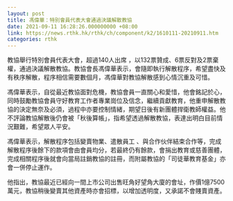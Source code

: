 ```yaml
---
layout: post
title: 馮偉華：特別會員代表大會通過決議解散教協
date: 2021-09-11 16:28:26.000000000 +08:00
link: https://news.rthk.hk/rthk/ch/component/k2/1610111-20210911.htm
categories: rthk
---
```


教協舉行特別會員代表大會，超過140人出席 ，以132票贊成、6票反對及2票棄權，通過決議解散教協。教協會長馮偉華表示，會隨即執行解散程序，希望盡快及有秩序解散，程序相信需要數個月，馮偉華對教協解散感到心情沉重及可惜。

馮偉華表示，自從最近教協面對危機，教協會員一直關心和愛惜，他會銘記於心，同時鼓勵教協會員守好教育工作者專業崗位及信念，繼續貢獻教育，他重申解散教協的決定無奈及必須，過程中亦要控制情緒，期望日後有新團體捍衛教師權益。他不評論教協解散後仍會被「秋後算帳」，指希望透過解散教協，表達出明白目前情況艱難，希望眾人平安。

馮偉華表示，解散程序包括變賣物業、遣散員工 、與合作伙伴結束合作等，完成解散程序後餘下的款項會由會員均分，若最終仍有餘款，會捐出教育或慈善團體，完成相關程序後就會向當局註銷教協的註冊，而附屬教協的「司徒華教育基金」亦會一併停止運作。

他指出，教協最近已經向一間上市公司出售旺角好望角大廈的會址，作價1億7500萬元，教協稍後變賣其他資產時亦會招標，以增加透明度，又承諾不會賤賣資產。
